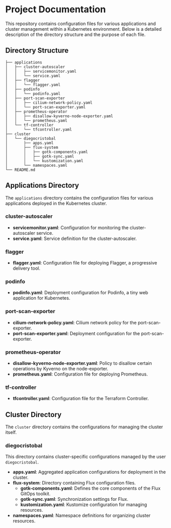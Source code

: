 # Project Documentation

This repository contains configuration files for various applications and cluster management within a Kubernetes environment. Below is a detailed description of the directory structure and the purpose of each file.

## Directory Structure

```plaintext
├── applications
│   ├── cluster-autoscaler
│   │   ├── servicemonitor.yaml
│   │   └── service.yaml
│   ├── flagger
│   │   └── flagger.yaml
│   ├── podinfo
│   │   └── podinfo.yaml
│   ├── port-scan-exporter
│   │   ├── cilium-network-policy.yaml
│   │   └── port-scan-exporter.yaml
│   ├── prometheus-operator
│   │   ├── disallow-kyverno-node-exporter.yaml
│   │   └── prometheus.yaml
│   └── tf-controller
│       └── tfcontroller.yaml
├── cluster
│   └── diegocristobal
│       ├── apps.yaml
│       ├── flux-system
│       │   ├── gotk-components.yaml
│       │   ├── gotk-sync.yaml
│       │   └── kustomization.yaml
│       └── namespaces.yaml
└── README.md
```

## Applications Directory

The `applications` directory contains the configuration files for various applications deployed in the Kubernetes cluster.

### cluster-autoscaler

- **servicemonitor.yaml**: Configuration for monitoring the cluster-autoscaler service.
- **service.yaml**: Service definition for the cluster-autoscaler.

### flagger

- **flagger.yaml**: Configuration file for deploying Flagger, a progressive delivery tool.

### podinfo

- **podinfo.yaml**: Deployment configuration for Podinfo, a tiny web application for Kubernetes.

### port-scan-exporter

- **cilium-network-policy.yaml**: Cilium network policy for the port-scan-exporter.
- **port-scan-exporter.yaml**: Deployment configuration for the port-scan-exporter.

### prometheus-operator

- **disallow-kyverno-node-exporter.yaml**: Policy to disallow certain operations by Kyverno on the node-exporter.
- **prometheus.yaml**: Configuration file for deploying Prometheus.

### tf-controller

- **tfcontroller.yaml**: Configuration file for the Terraform Controller.

## Cluster Directory

The `cluster` directory contains the configurations for managing the cluster itself.

### diegocristobal

This directory contains cluster-specific configurations managed by the user `diegocristobal`.

- **apps.yaml**: Aggregated application configurations for deployment in the cluster.
- **flux-system**: Directory containing Flux configuration files.
  - **gotk-components.yaml**: Defines the core components of the Flux GitOps toolkit.
  - **gotk-sync.yaml**: Synchronization settings for Flux.
  - **kustomization.yaml**: Kustomize configuration for managing resources.
- **namespaces.yaml**: Namespace definitions for organizing cluster resources.
